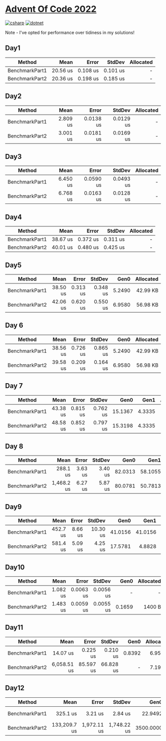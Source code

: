 # [Advent Of Code 2022](https://adventofcode.com/2022)

[![csharp](https://img.shields.io/badge/--512BD4?logo=csharp&logoColor=ffffff)](https://learn.microsoft.com/en-us/dotnet/csharp/)
[![dotnet](https://img.shields.io/badge/--512BD4?logo=.net&logoColor=ffffff)](https://dotnet.microsoft.com/)

Note - I've opted for performance over tidiness in my solutions!

## Day1
|         Method |     Mean |    Error |   StdDev | Allocated |
|--------------- |---------:|---------:|---------:|----------:|
| BenchmarkPart1 | 20.56 us | 0.108 us | 0.101 us |         - |
| BenchmarkPart2 | 20.36 us | 0.198 us | 0.185 us |         - |

## Day2
|         Method |     Mean |     Error |    StdDev | Allocated |
|--------------- |---------:|----------:|----------:|----------:|
| BenchmarkPart1 | 2.809 us | 0.0138 us | 0.0129 us |         - |
| BenchmarkPart2 | 3.001 us | 0.0181 us | 0.0169 us |         - |

## Day3
|         Method |     Mean |     Error |    StdDev | Allocated |
|--------------- |---------:|----------:|----------:|----------:|
| BenchmarkPart1 | 6.450 us | 0.0590 us | 0.0493 us |         - |
| BenchmarkPart2 | 6.768 us | 0.0163 us | 0.0128 us |         - |

## Day4
|         Method |     Mean |    Error |   StdDev | Allocated |
|--------------- |---------:|---------:|---------:|----------:|
| BenchmarkPart1 | 38.67 us | 0.372 us | 0.311 us |         - |
| BenchmarkPart2 | 40.01 us | 0.480 us | 0.425 us |         - |

## Day5
|         Method |     Mean |    Error |   StdDev |   Gen0 | Allocated |
|--------------- |---------:|---------:|---------:|-------:|----------:|
| BenchmarkPart1 | 38.50 us | 0.313 us | 0.348 us | 5.2490 |  42.99 KB |
| BenchmarkPart2 | 42.06 us | 0.620 us | 0.550 us | 6.9580 |  56.98 KB |

## Day 6
|         Method |     Mean |    Error |   StdDev |   Gen0 | Allocated |
|--------------- |---------:|---------:|---------:|-------:|----------:|
| BenchmarkPart1 | 38.56 us | 0.726 us | 0.865 us | 5.2490 |  42.99 KB |
| BenchmarkPart2 | 39.58 us | 0.209 us | 0.164 us | 6.9580 |  56.98 KB |

## Day 7
|         Method |     Mean |    Error |   StdDev |    Gen0 |   Gen1 | Allocated |
|--------------- |---------:|---------:|---------:|--------:|-------:|----------:|
| BenchmarkPart1 | 43.38 us | 0.815 us | 0.762 us | 15.1367 | 4.3335 | 123.75 KB |
| BenchmarkPart2 | 48.58 us | 0.852 us | 0.797 us | 15.3198 | 4.3335 | 125.38 KB |

## Day 8
|         Method |       Mean |   Error |  StdDev |    Gen0 |    Gen1 | Allocated |
|--------------- |-----------:|--------:|--------:|--------:|--------:|----------:|
| BenchmarkPart1 |   288.1 us | 3.63 us | 3.40 us | 82.0313 | 58.1055 | 673.26 KB |
| BenchmarkPart2 | 1,468.2 us | 6.27 us | 5.87 us | 80.0781 | 50.7813 | 664.35 KB |

## Day9
|         Method |     Mean |   Error |   StdDev |    Gen0 |    Gen1 |    Gen2 | Allocated |
|--------------- |---------:|--------:|---------:|--------:|--------:|--------:|----------:|
| BenchmarkPart1 | 452.7 us | 8.66 us | 10.30 us | 41.0156 | 41.0156 | 41.0156 | 315.07 KB |
| BenchmarkPart2 | 581.4 us | 5.09 us |  4.25 us | 17.5781 |  4.8828 |       - | 150.66 KB |

## Day10
|         Method |     Mean |     Error |    StdDev |   Gen0 | Allocated |
|--------------- |---------:|----------:|----------:|-------:|----------:|
| BenchmarkPart1 | 1.082 us | 0.0063 us | 0.0056 us |      - |         - |
| BenchmarkPart2 | 1.483 us | 0.0059 us | 0.0055 us | 0.1659 |    1400 B |

## Day11
|         Method |        Mean |     Error |    StdDev |   Gen0 | Allocated |
|--------------- |------------:|----------:|----------:|-------:|----------:|
| BenchmarkPart1 |    14.07 us |  0.225 us |  0.210 us | 0.8392 |   6.95 KB |
| BenchmarkPart2 | 6,058.51 us | 85.597 us | 66.828 us |      - |   7.19 KB |

## Day12
|         Method |         Mean |       Error |      StdDev |      Gen0 |     Gen1 |   Allocated |
|--------------- |-------------:|------------:|------------:|----------:|---------:|------------:|
| BenchmarkPart1 |     325.1 us |     3.21 us |     2.84 us |   22.9492 |   6.8359 |   189.68 KB |
| BenchmarkPart2 | 133,209.7 us | 1,972.11 us | 1,748.22 us | 3500.0000 | 250.0000 | 29291.45 KB |
